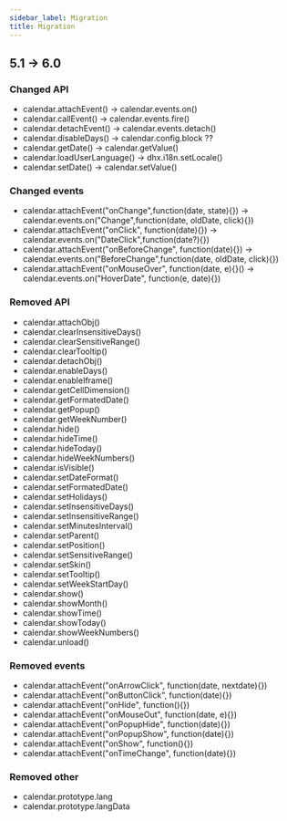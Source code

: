 ```yaml
---
sidebar_label: Migration
title: Migration
---          
```

5.1 -> 6.0 
---------------

### Changed API

- calendar.attachEvent() -> calendar.events.on()
- calendar.callEvent() -> calendar.events.fire()
- calendar.detachEvent() -> calendar.events.detach()
- calendar.disableDays() -> calendar.config.block ??
- calendar.getDate() -> calendar.getValue()
- calendar.loadUserLanguage() -> dhx.i18n.setLocale()
- calendar.setDate() -> calendar.setValue()

### Changed events

- calendar.attachEvent("onChange",function(date, state){}) -> calendar.events.on("Change",function(date, oldDate, click){})
- calendar.attachEvent("onClick", function(date){}) -> calendar.events.on("DateClick",function(date?){})
- calendar.attachEvent("onBeforeChange", function(date){}) -> calendar.events.on("BeforeChange",function(date, oldDate, click){})
- calendar.attachEvent("onMouseOver", function(date, e){}() -> calendar.events.on("HoverDate", function(e, date){})

### Removed API

- calendar.attachObj()
- calendar.clearInsensitiveDays()
- calendar.clearSensitiveRange()
- calendar.clearTooltip()
- calendar.detachObj()
- calendar.enableDays()
- calendar.enableIframe()
- calendar.getCellDimension()
- calendar.getFormatedDate()
- calendar.getPopup()
- calendar.getWeekNumber()
- calendar.hide()
- calendar.hideTime()
- calendar.hideToday()
- calendar.hideWeekNumbers()
- calendar.isVisible()
- calendar.setDateFormat()
- calendar.setFormatedDate()
- calendar.setHolidays()
- calendar.setInsensitiveDays()
- calendar.setInsensitiveRange()
- calendar.setMinutesInterval()	
- calendar.setParent()	
- calendar.setPosition()
- calendar.setSensitiveRange()	
- calendar.setSkin()	
- calendar.setTooltip()	
- calendar.setWeekStartDay()	
- calendar.show()
- calendar.showMonth()	
- calendar.showTime()	
- calendar.showToday()	
- calendar.showWeekNumbers()	
- calendar.unload()


### Removed events

- calendar.attachEvent("onArrowClick", function(date, nextdate){})
- calendar.attachEvent("onButtonClick", function(date){})
- calendar.attachEvent("onHide", function(){})
- calendar.attachEvent("onMouseOut", function(date, e){})
- calendar.attachEvent("onPopupHide", function(date){})
- calendar.attachEvent("onPopupShow", function(date){})
- calendar.attachEvent("onShow", function(){})
- calendar.attachEvent("onTimeChange", function(date){})


### Removed other

- calendar.prototype.lang
- calendar.prototype.langData
